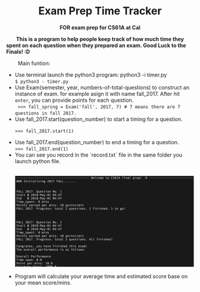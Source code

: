 <h1 align="center">Exam Prep Time Tracker</h1>
<b><p align="center"> FOR exam prep for CS61A at Cal </p></b>
<b>&nbsp;  &nbsp;  &nbsp;  &nbsp;  This is a program to help people keep track of how much time they spent on each question when they prepared an exam. Good Luck to the Finals! :D </b></br>

<p>&nbsp;  &nbsp;  &nbsp;  &nbsp;  Main funtion:</p> 


<ul>
  <li>Use terminal launch the python3 program: python3 -i timer.py</li>
  <code>$ python3 - timer.py</code>
  <li>Use Exam(semester, year, numbers-of-total-questions) to construct an instance of exam. for example asign it with name fall_2017. After hit <code>enter</code>, you can provide points for each question. </li>
  <code> >>> fall_spring = Exam('fall', 2017, 7) # 7 means there are 7 questions in fall 2017. </code>
  <li>Use fall_2017.start(question_number) to start a timing for a question.</li>
  
  <code>>>> fall_2017.start(1)</code>
  <li>Use fall_2017.end(question_number) to end a timing for a question.</li>
  <code>>>> fall_2017.end(1)</code>
  
  <li>You can see you record in the `record.txt` file in the same folder you launch python file.</li></br>
  
  ![Record file](https://github.com/Crazy-Jack/Exam-prep-time-tracker/blob/master/Screen%20Shot%200030-05-01%20at%2004.49.13.png?raw=true)
  </br>
  <li>Program will calculate your average time and estimated score base on your mean score/mins. </li>
</ul>



